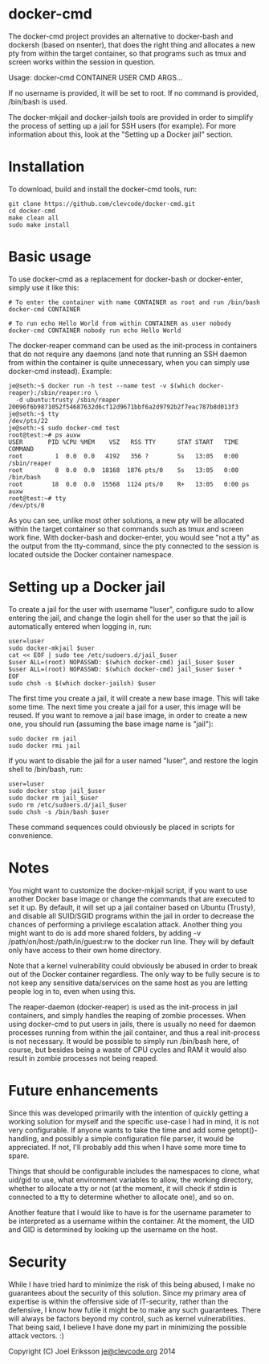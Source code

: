 docker-cmd
==========

The docker-cmd project provides an alternative to docker-bash and
dockersh (based on nsenter), that does the right thing and allocates
a new pty from within the target container, so that programs such as
tmux and screen works within the session in question.

Usage: docker-cmd CONTAINER USER CMD ARGS...

If no username is provided, it will be set to root. If no command
is provided, /bin/bash is used.

The docker-mkjail and docker-jailsh tools are provided in order to
simplify the process of setting up a jail for SSH users (for example).
For more information about this, look at the "Setting up a Docker jail"
section.

Installation
============

To download, build and install the docker-cmd tools, run:
```
git clone https://github.com/clevcode/docker-cmd.git
cd docker-cmd
make clean all
sudo make install
```

Basic usage
===========

To use docker-cmd as a replacement for docker-bash or docker-enter,
simply use it like this:
```
# To enter the container with name CONTAINER as root and run /bin/bash
docker-cmd CONTAINER

# To run echo Hello World from within CONTAINER as user nobody
docker-cmd CONTAINER nobody run echo Hello World
```
The docker-reaper command can be used as the init-process in containers
that do not require any daemons (and note that running an SSH daemon from
within the container is quite unnecessary, when you can simply use
docker-cmd instead). Example:
```
je@seth:~$ docker run -h test --name test -v $(which docker-reaper):/sbin/reaper:ro \
  -d ubuntu:trusty /sbin/reaper
20096f6b9871052f54687632d6cf12d9671bbf6a2d9792b2f7eac787b8d013f3
je@seth:~$ tty
/dev/pts/22
je@seth:~$ sudo docker-cmd test
root@test:~# ps auxw
USER       PID %CPU %MEM    VSZ   RSS TTY      STAT START   TIME COMMAND
root         1  0.0  0.0   4192   356 ?        Ss   13:05   0:00 /sbin/reaper
root         8  0.0  0.0  18168  1876 pts/0    Ss   13:05   0:00 /bin/bash
root        18  0.0  0.0  15568  1124 pts/0    R+   13:05   0:00 ps auxw
root@test:~# tty
/dev/pts/0
```
As you can see, unlike most other solutions, a new pty will be allocated
within the target container so that commands such as tmux and screen work
fine. With docker-bash and docker-enter, you would see "not a tty" as the
output from the tty-command, since the pty connected to the session is
located outside the Docker container namespace.

Setting up a Docker jail
========================

To create a jail for the user with username "luser", configure sudo to
allow entering the jail, and change the login shell for the user so that
the jail is automatically entered when logging in, run:
```
user=luser
sudo docker-mkjail $user
cat << EOF | sudo tee /etc/sudoers.d/jail_$user
$user ALL=(root) NOPASSWD: $(which docker-cmd) jail_$user $user
$user ALL=(root) NOPASSWD: $(which docker-cmd) jail_$user $user *
EOF
sudo chsh -s $(which docker-jailsh) $user
```
The first time you create a jail, it will create a new base image. This will
take some time. The next time you create a jail for a user, this image will
be reused. If you want to remove a jail base image, in order to create a new
one, you should run (assuming the base image name is "jail"):
```
sudo docker rm jail
sudo docker rmi jail
```
If you want to disable the jail for a user named "luser", and restore the login shell to /bin/bash, run:
```
user=luser
sudo docker stop jail_$user
sudo docker rm jail_$user
sudo rm /etc/sudoers.d/jail_$user
sudo chsh -s /bin/bash $user
```

These command sequences could obviously be placed in scripts for convenience.

Notes
=====

You might want to customize the docker-mkjail script, if you want to
use another Docker base image or change the commands that are executed
to set it up. By default, it will set up a jail container based on
Ubuntu (Trusty), and disable all SUID/SGID programs within the jail in
order to decrease the chances of performing a privilege escalation
attack. Another thing you might want to do is add more shared folders,
by adding -v /path/on/host:/path/in/guest:rw to the docker run line.
They will by default only have access to their own home directory.

Note that a kernel vulnerability could obviously be abused in order to
break out of the Docker container regardless. The only way to be fully
secure is to not keep any sensitive data/services on the same host as
you are letting people log in to, even when using this.

The reaper-daemon (docker-reaper) is used as the init-process in jail
containers, and simply handles the reaping of zombie processes. When
using docker-cmd to put users in jails, there is usually no need for
daemon processes running from within the jail container, and thus a
real init-process is not necessary. It would be possible to simply run
/bin/bash here, of course, but besides being a waste of CPU cycles and
RAM it would also result in zombie processes not being reaped.

Future enhancements
===================

Since this was developed primarily with the intention of quickly getting
a working solution for myself and the specific use-case I had in mind,
it is not very configurable. If anyone wants to take the time and add
some getopt()-handling, and possibly a simple configuration file parser,
it would be appreciated. If not, I'll probably add this when I have some
more time to spare.

Things that should be configurable includes the namespaces to clone, what
uid/gid to use, what environment variables to allow, the working directory,
whether to allocate a tty or not (at the moment, it will check if stdin is
connected to a tty to determine whether to allocate one), and so on.

Another feature that I would like to have is for the username parameter
to be interpreted as a username within the container. At the moment, the
UID and GID is determined by looking up the username on the host.

Security
========

While I have tried hard to minimize the risk of this being abused, I make
no guarantees about the security of this solution. Since my primary area of
expertise is within the offensive side of IT-security, rather than the
defensive, I know how futile it might be to make any such guarantees.
There will always be factors beyond my control, such as kernel vulnerabilities.
That being said, I believe I have done my part in minimizing the possible
attack vectors. :)

Copyright (C) Joel Eriksson <je@clevcode.org> 2014

